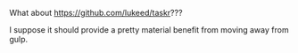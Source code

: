 What about https://github.com/lukeed/taskr???

I suppose it should provide a pretty material benefit from moving away from gulp.
